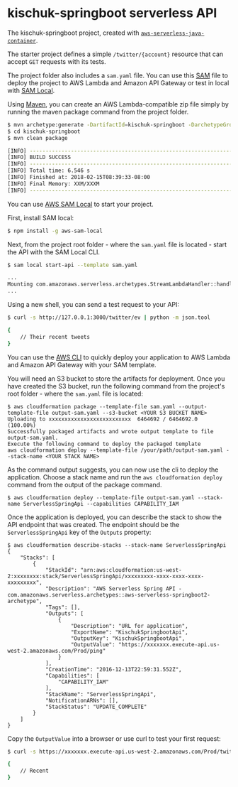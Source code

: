 # kischuk-springboot serverless API
The kischuk-springboot project, created with [`aws-serverless-java-container`](https://github.com/awslabs/aws-serverless-java-container).

The starter project defines a simple `/twitter/{account}` resource that can accept `GET` requests with its tests.

The project folder also includes a `sam.yaml` file. You can use this [SAM](https://github.com/awslabs/serverless-application-model) file to deploy the project to AWS Lambda and Amazon API Gateway or test in local with [SAM Local](https://github.com/awslabs/aws-sam-local).

Using [Maven](https://maven.apache.org/), you can create an AWS Lambda-compatible zip file simply by running the maven package command from the project folder.
```bash
$ mvn archetype:generate -DartifactId=kischuk-springboot -DarchetypeGroupId=com.amazonaws.serverless.archetypes -DarchetypeArtifactId=aws-serverless-springboot2-archetype -DarchetypeVersion=1.3.1 -DgroupId=com.kischuk.springboot -Dversion=1.0-SNAPSHOT -Dinteractive=false
$ cd kischuk-springboot
$ mvn clean package

[INFO] ------------------------------------------------------------------------
[INFO] BUILD SUCCESS
[INFO] ------------------------------------------------------------------------
[INFO] Total time: 6.546 s
[INFO] Finished at: 2018-02-15T08:39:33-08:00
[INFO] Final Memory: XXM/XXXM
[INFO] ------------------------------------------------------------------------
```

You can use [AWS SAM Local](https://github.com/awslabs/aws-sam-local) to start your project.

First, install SAM local:

```bash
$ npm install -g aws-sam-local
```

Next, from the project root folder - where the `sam.yaml` file is located - start the API with the SAM Local CLI.

```bash
$ sam local start-api --template sam.yaml

...
Mounting com.amazonaws.serverless.archetypes.StreamLambdaHandler::handleRequest (java8) at http://127.0.0.1:3000/{proxy+} [OPTIONS GET HEAD POST PUT DELETE PATCH]
...
```

Using a new shell, you can send a test request to your API:

```bash
$ curl -s http://127.0.0.1:3000/twitter/ev | python -m json.tool

{
    // Their recent tweets
}
``` 

You can use the [AWS CLI](https://aws.amazon.com/cli/) to quickly deploy your application to AWS Lambda and Amazon API Gateway with your SAM template.

You will need an S3 bucket to store the artifacts for deployment. Once you have created the S3 bucket, run the following command from the project's root folder - where the `sam.yaml` file is located:

```
$ aws cloudformation package --template-file sam.yaml --output-template-file output-sam.yaml --s3-bucket <YOUR S3 BUCKET NAME>
Uploading to xxxxxxxxxxxxxxxxxxxxxxxxxx  6464692 / 6464692.0  (100.00%)
Successfully packaged artifacts and wrote output template to file output-sam.yaml.
Execute the following command to deploy the packaged template
aws cloudformation deploy --template-file /your/path/output-sam.yaml --stack-name <YOUR STACK NAME>
```

As the command output suggests, you can now use the cli to deploy the application. Choose a stack name and run the `aws cloudformation deploy` command from the output of the package command.
 
```
$ aws cloudformation deploy --template-file output-sam.yaml --stack-name ServerlessSpringApi --capabilities CAPABILITY_IAM
```

Once the application is deployed, you can describe the stack to show the API endpoint that was created. The endpoint should be the `ServerlessSpringApi` key of the `Outputs` property:

```
$ aws cloudformation describe-stacks --stack-name ServerlessSpringApi
{
    "Stacks": [
        {
            "StackId": "arn:aws:cloudformation:us-west-2:xxxxxxxx:stack/ServerlessSpringApi/xxxxxxxxx-xxxx-xxxx-xxxx-xxxxxxxxx", 
            "Description": "AWS Serverless Spring API - com.amazonaws.serverless.archetypes::aws-serverless-springboot2-archetype", 
            "Tags": [], 
            "Outputs": [
                {
                    "Description": "URL for application",
                    "ExportName": "KischukSpringbootApi",
                    "OutputKey": "KischukSpringbootApi",
                    "OutputValue": "https://xxxxxxx.execute-api.us-west-2.amazonaws.com/Prod/ping"
                }
            ], 
            "CreationTime": "2016-12-13T22:59:31.552Z", 
            "Capabilities": [
                "CAPABILITY_IAM"
            ], 
            "StackName": "ServerlessSpringApi", 
            "NotificationARNs": [], 
            "StackStatus": "UPDATE_COMPLETE"
        }
    ]
}

```

Copy the `OutputValue` into a browser or use curl to test your first request:

```bash
$ curl -s https://xxxxxxx.execute-api.us-west-2.amazonaws.com/Prod/twitter/ev | python -m json.tool

{
    // Recent
}
```
